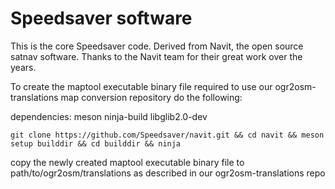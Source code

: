 # Speedsaver software #

This is the core Speedsaver code. Derived from Navit, the open source satnav software. Thanks to the Navit team for their great work over the years.


To create the maptool executable binary file required to use our ogr2osm-translations map conversion repository do the following:

dependencies: meson ninja-build libglib2.0-dev

```
git clone https://github.com/Speedsaver/navit.git && cd navit && meson setup builddir && cd builddir && ninja
```

copy the newly created maptool executable binary file to path/to/ogr2osm/translations as described in our ogr2osm-translations repo
